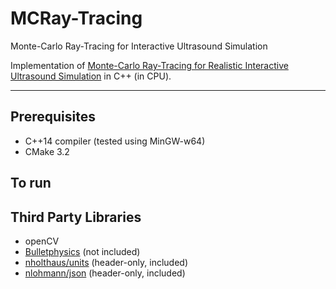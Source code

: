 # MCRay-Tracing
Monte-Carlo Ray-Tracing for Interactive Ultrasound Simulation

Implementation of [Monte-Carlo Ray-Tracing for Realistic Interactive Ultrasound Simulation](https://www.researchgate.net/publication/308012126_Monte-Carlo_Ray-Tracing_for_Realistic_Interactive_Ultrasound_Simulation) in C++ (in CPU).

---

## Prerequisites
- C++14 compiler (tested using MinGW-w64)
- CMake 3.2

## To run

## Third Party Libraries
- openCV
- [Bulletphysics](https://github.com/bulletphysics/bullet3) (not included)
- [nholthaus/units](https://github.com/nholthaus/units) (header-only, included)
- [nlohmann/json](https://github.com/nlohmann/json) (header-only, included)
